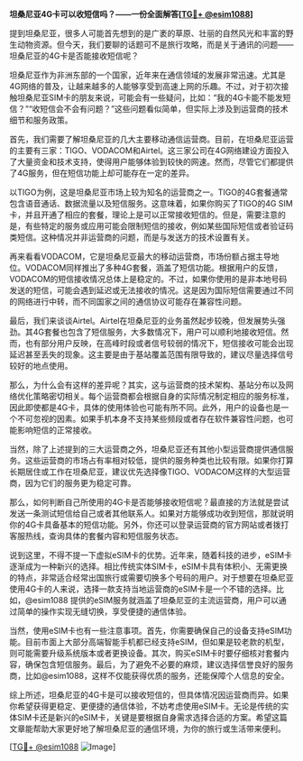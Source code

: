 **坦桑尼亚4G卡可以收短信吗？——一份全面解答[[TG💪+ @esim1088](https://t.me/s/esim1088)]**

提到坦桑尼亚，很多人可能首先想到的是广袤的草原、壮丽的自然风光和丰富的野生动物资源。但今天，我们要聊的话题可不是旅行攻略，而是关于通讯的问题——坦桑尼亚的4G卡是否能接收短信呢？

坦桑尼亚作为非洲东部的一个国家，近年来在通信领域的发展非常迅速。尤其是4G网络的普及，让越来越多的人能够享受到高速上网的乐趣。不过，对于初次接触坦桑尼亚SIM卡的朋友来说，可能会有一些疑问，比如：“我的4G卡能不能发短信？”“收短信会不会有问题？”这些问题看似简单，但实际上涉及到运营商的技术细节和服务政策。

首先，我们需要了解坦桑尼亚的几大主要移动通信运营商。目前，在坦桑尼亚运营的主要有三家：TIGO、VODACOM和Airtel。这三家公司在4G网络建设方面投入了大量资金和技术支持，使得用户能够体验到较快的网速。然而，尽管它们都提供了4G服务，但在短信功能上却可能存在一定的差异。

以TIGO为例，这是坦桑尼亚市场上较为知名的运营商之一。TIGO的4G套餐通常包含语音通话、数据流量以及短信服务。这意味着，如果你购买了TIGO的4G SIM卡，并且开通了相应的套餐，理论上是可以正常接收短信的。但是，需要注意的是，有些特定的服务或应用可能会限制短信的接收，例如某些国际短信或者验证码类短信。这种情况并非运营商的问题，而是与发送方的技术设置有关。

再来看看VODACOM，它是坦桑尼亚最大的移动运营商，市场份额占据主导地位。VODACOM同样推出了多种4G套餐，涵盖了短信功能。根据用户的反馈，VODACOM的短信接收情况总体上是稳定的。不过，如果你使用的是非本地号码发送的短信，可能会遇到延迟或无法接收的情况。这是因为国际短信需要通过不同的网络进行中转，而不同国家之间的通信协议可能存在兼容性问题。

最后，我们来谈谈Airtel。Airtel在坦桑尼亚的业务虽然起步较晚，但发展势头强劲。其4G套餐也包含了短信服务，大多数情况下，用户可以顺利地接收短信。然而，也有部分用户反映，在高峰时段或者信号较弱的情况下，短信接收可能会出现延迟甚至丢失的现象。这主要是由于基站覆盖范围有限导致的，建议尽量选择信号较好的地点使用。

那么，为什么会有这样的差异呢？其实，这与运营商的技术架构、基站分布以及网络优化策略密切相关。每个运营商都会根据自身的实际情况制定相应的服务标准，因此即使都是4G卡，具体的使用体验也可能有所不同。此外，用户的设备也是一个不可忽视的因素。如果手机本身不支持某些频段或者存在软件兼容性问题，也可能影响短信的正常接收。

当然，除了上述提到的三大运营商之外，坦桑尼亚还有其他小型运营商提供通信服务。这些运营商的市场占有率相对较低，提供的服务种类也比较有限。如果你打算长期居住或工作在坦桑尼亚，建议优先选择像TIGO、VODACOM这样的大型运营商，因为它们的服务更为稳定可靠。

那么，如何判断自己所使用的4G卡是否能够接收短信呢？最直接的方法就是尝试发送一条测试短信给自己或者其他联系人。如果对方能够成功收到短信，那就说明你的4G卡具备基本的短信功能。另外，你还可以登录运营商的官方网站或者拨打客服热线，查询具体的套餐内容和短信服务状态。

说到这里，不得不提一下虚拟eSIM卡的优势。近年来，随着科技的进步，eSIM卡逐渐成为一种新兴的选择。相比传统实体SIM卡，eSIM卡具有体积小、无需更换的特点，非常适合经常出国旅行或需要切换多个号码的用户。对于想要在坦桑尼亚使用4G卡的人来说，选择一款支持当地运营商的eSIM卡是一个不错的选择。比如，@esim1088 提供的eSIM服务就涵盖了坦桑尼亚的主流运营商，用户可以通过简单的操作实现无缝切换，享受便捷的通信体验。

当然，使用eSIM卡也有一些注意事项。首先，你需要确保自己的设备支持eSIM功能。目前市面上大部分高端智能手机都已经支持eSIM，但如果是较老款的机型，则可能需要升级系统版本或者更换设备。其次，购买eSIM卡时要仔细核对套餐内容，确保包含短信服务。最后，为了避免不必要的麻烦，建议选择信誉良好的服务商，比如@esim1088，这样不仅能获得优质的服务，还能保障个人信息的安全。

综上所述，坦桑尼亚的4G卡是可以接收短信的，但具体情况因运营商而异。如果你希望获得更稳定、更便捷的通信体验，不妨考虑使用eSIM卡。无论是传统的实体SIM卡还是新兴的eSIM卡，关键是要根据自身需求选择合适的方案。希望这篇文章能帮助大家更好地了解坦桑尼亚的通信环境，为你的旅行或生活带来便利。

[[TG💪+ @esim1088](https://t.me/s/esim1088) ![Image](https://i.postimg.cc/4NQfJmqS/Snipaste-2025-05-13-00-14-12.png)]